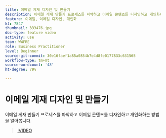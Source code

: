 ```yaml
---
title: 이메일 게재 디자인 및 만들기
description: 이메일 게재 만들기 프로세스를 파악하고 이메일 콘텐츠를 디자인하고 개인화하는 방법을 알아봅니다.
feature: 이메일, 이메일 디자인, 개인화
kt: 7847
thumbnail: 333476.jpg
doc-type: feature video
activity: use
team: WWFRE
role: Business Practitioner
level: Beginner
source-git-commit: 30e16faef1a85a0854b7e4d8fe0177833c631565
workflow-type: tm+mt
source-wordcount: '48'
ht-degree: 79%

---
```



# 이메일 게재 디자인 및 만들기

이메일 게재 만들기 프로세스를 파악하고 이메일 콘텐츠를 디자인하고 개인화하는 방법을 알아봅니다.

>[!VIDEO](https://video.tv.adobe.com/v/333476?quality=12)
